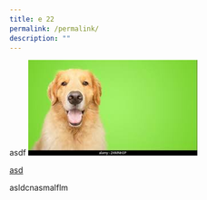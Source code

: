 ```yaml
---
title: e 22
permalink: /permalink/
description: ""
---
```

asdf
![](/images/doggo%20(with%20sapce%20and%20bracket).jpeg)

[asd](/files/Iso-er.pdf)

asldcnasmalflm